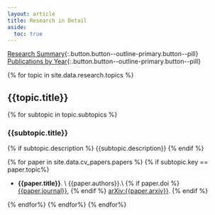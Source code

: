 ```yaml
---
layout: article
title: Research in Detail
aside:
  toc: true
---
```


[Research Summary](research){:.button.button--outline-primary.button--pill}
[Publications by Year](cv#publications--preprints){:.button.button--outline-primary.button--pill}


{% for topic in site.data.research.topics %}
## {{topic.title}}

{% for subtopic in topic.subtopics %}
### {{subtopic.title}}
{% if subtopic.description %} {{subtopic.description}} {% endif %}

{% for paper in site.data.cv_papers.papers %}
{% if subtopic.key == paper.topic%}
  * **{{paper.title}}**. \\
    {{paper.authors}}.\\
    {% if paper.doi %}  [{{paper.journal}}](https://doi.org/{{paper.doi}}), {% endif %} [arXiv:{{paper.arxiv}}](https://arxiv.org/abs/{{paper.arxiv}}).
{% endif %}

{% endfor%}
{% endfor%}
{% endfor%}

